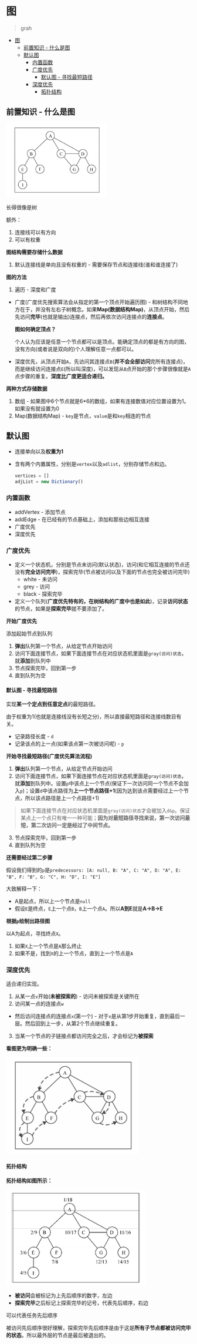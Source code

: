 # 图
> grah

<!-- TOC -->

- [图](#图)
  - [前置知识 - 什么是图](#前置知识---什么是图)
  - [默认图](#默认图)
    - [内置函数](#内置函数)
    - [广度优先](#广度优先)
      - [默认图 - 寻找最短路径](#默认图---寻找最短路径)
    - [深度优先](#深度优先)
      - [拓扑结构](#拓扑结构)

<!-- /TOC -->

## 前置知识 - 什么是图

![grah](https://raw.githubusercontent.com/JiangWeixian/JS-Books/master/JS%E6%95%B0%E6%8D%AE%E7%BB%93%E6%9E%84%E4%B8%8E%E7%AE%97%E6%B3%95/%E5%9B%BE/img/grah.png)

长得很像是树

额外：

1. 连接线可以有方向
2. 可以有权重

**图结构需要存储什么数据**

1. 默认连接线是单向且没有权重的 - 需要保存节点和连接线(谁和谁连接了)

**图的方法**

1. 遍历 - 深度和广度
  * 广度(广度优先搜索算法会从指定的第一个顶点开始遍历图) - 和树结构不同地方在于，并没有左右子树概念。如果**Map(数据结构Map)**，从顶点开始，然后先访问**完毕**(也就是输出)连接点，然后再依次访问连接点的**连接点**。
  
    **图如何确定顶点？**

    个人认为应该是任意一个节点都可以是顶点。能确定顶点的都是有方向的图，没有方向(或者说是双向的)个人理解任意一点都可以。
    
  * 深度优先，从顶点开始`A`，先访问其连接点`B`(**并不会全部访问**完所有连接点)，而是继续访问连接点`E`(所以叫深度)，可以发现从`B`点开始的那个步骤很像就是`A`点步骤的重复。**深度比广度更适合递归。**

  

**两种方式存储数据**

1. 数组 - 如果图中6个节点就是6*6的数组，如果有连接数值对应位置设置为1。如果没有就设置为0
2. Map(数据结构Map) - `key`是节点，`value`是和`key`相连的节点

## 默认图 

* 连接单向以及**权重为1**

* 含有两个内置属性，分别是`vertex`以及`adlist`，分别存储节点和边。

  ```JavaScript
  vertices = []
  adjList = new Dictionary()
  ```

### 内置函数

* addVertex - 添加节点
* addEdge - 在已经有的节点基础上，添加和那些边相互连接
* 广度优先
* 深度优先

### 广度优先

* 定义一个状态机，分别是节点未访问(默认状态)，访问(和它相互连接的节点还没有**完全访问完毕**)，探索完毕(节点被访问以及下面的节点也完全被访问完毕)
  * white - 未访问
  * grey - 访问
  * black - 探索完毕
* 定义一个队列(**广度优先特有的，在树结构的广度中也是如此**)，记录**访问状态**的节点，如果是**探索完毕**就不要添加了。

**开始广度优先**

添加起始节点到队列

1. **弹出**队列第一个节点，从给定节点开始访问
2. 访问下面连接节点，如果下面连接节点在对应状态机里面是`gray(访问)状态`，就**添加**到队列中
3. 节点探索完毕，回到第一步
4. 直到队列为空

#### 默认图 - 寻找最短路径

实现**某一个定点到任意定点**的最短路径。

由于权重为1(也就是连接线没有长短之分)，所以直接最短路径和连接线数目有关。

* 记录路径长度 - `d`
* 记录该点的上一点(如果该点第一次被访问呢) - `p`

**开始寻找最短路径(广度优先算法流程)**

1. **弹出**队列第一个节点，从给定节点开始访问
2. 访问下面连接节点，如果下面连接节点在对应状态机里面是`gray(访问)状态`，就**添加**到队列中。设置`p`中该点上一个节点(保证下一次访问同一个节点不会加入`p`)；设置`d`中该点路径为**上一个节点路径+1**(因为达到该点需要经过上一个节点，所以该点路径是上一个点路径+1)
  > 如果下面连接节点在对应状态机里面是`gray(访问)状态`才会被加入`d&p`。保证某点上一个点只有唯一一种可能；**因为对最短路径寻找来说，第一次访问最短，第二次访问一定是经过了中间节点。**
3. 节点探索完毕，回到第一步
4. 直到队列为空

**还需要经过第二步骤**

假设我们得到的`p`是`predecessors: [A: null, B: "A", C: "A", D: "A", E: "B", F: "B", G: "C", H: "D", I: "E"] `

大致解释一下：

* A是起点，所以上一个节点是`null`
* 假设`E`是终点，`E`上一个点`B`，`B`上一个点`A`。所以**A到E**就是**A->B->E**

**根据`p`绘制出路径图**

以A为起点，寻找终点`X`。

1. 如果`X`上一个节点是`A`那么终止
2. 如果不是，找到`X`的上一个节点，直到上一个节点是`A`

### 深度优先

适合递归实现。

1. 从某一点`v`开始(**未被探索的**) - 访问未被探索是关键所在
2. 访问某一点的连接点`w`
  * 然后访问连接点的连接点`x`(第一个) - 对于`x`是从第1步开始重复，直到最后一层。然后回到上一步，从第2个节点继续重复。
3. 当某一个节点的子链接点都访问完全之后，才会标记为**被探索**

**看图更为明确一些：**

![dfs](https://raw.githubusercontent.com/JiangWeixian/JS-Books/master/JS%E6%95%B0%E6%8D%AE%E7%BB%93%E6%9E%84%E4%B8%8E%E7%AE%97%E6%B3%95/%E5%9B%BE/img/dfs.png)

#### 拓扑结构

**拓扑结构如图所示：**

![拓扑结构](https://raw.githubusercontent.com/JiangWeixian/JS-Books/master/JS%E6%95%B0%E6%8D%AE%E7%BB%93%E6%9E%84%E4%B8%8E%E7%AE%97%E6%B3%95/%E5%9B%BE/img/%E6%8B%93%E6%89%91%E7%BB%93%E6%9E%84.png)

* **被访问**会被标记为上先后顺序的数字，左边
* **探索完毕**之后标记上探索完毕的记号，代表先后顺序，右边

可以代表任务先后顺序

被访问先后顺序很好理解，探索完毕先后顺序是由于这是**所有子节点都被访问完毕的状态**。所以最外层的节点是最后被退出的。